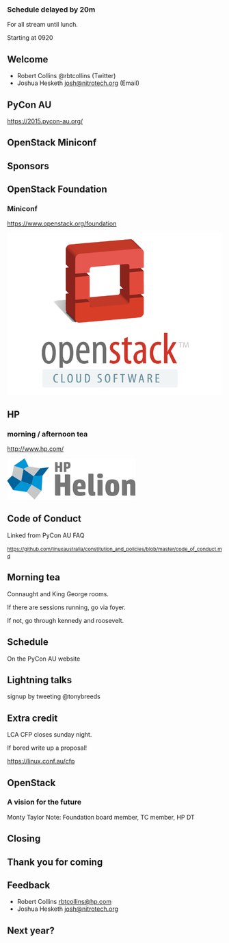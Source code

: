 ### Schedule delayed by 20m
For all stream until lunch.

Starting at 0920



## Welcome

* Robert Collins  @rbtcollins (Twitter)
* Joshua Hesketh  josh@nitrotech.org (Email)



## PyCon AU

https://2015.pycon-au.org/



## **OpenStack** Miniconf




## Sponsors


## OpenStack Foundation

### Miniconf

https://www.openstack.org/foundation

![OpenStack Foundation](openstack.png)


## HP

### morning / afternoon tea

http://www.hp.com/

![HP](helion.png)



## Code of Conduct

Linked from PyCon AU FAQ

<small>https://github.com/linuxaustralia/constitution_and_policies/blob/master/code_of_conduct.md</small>




## Morning tea

Connaught and King George rooms.

If there are sessions running, go via foyer.

If not, go through kennedy and roosevelt.


## Schedule

On the PyCon AU website



## Lightning talks
signup by tweeting @tonybreeds




## Extra credit
LCA CFP closes sunday night.

If bored write up a proposal!

https://linux.conf.au/cfp



## OpenStack

### A vision for the future

Monty Taylor
Note:
Foundation board member, TC member, HP DT



## Closing



## Thank you for coming



## Feedback

* Robert Collins  rbtcollins@hp.com
* Joshua Hesketh  josh@nitrotech.org



## Next year?
